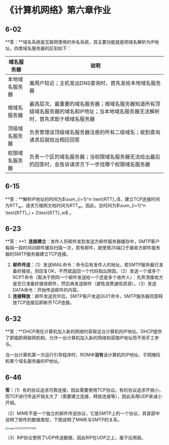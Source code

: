# 《计算机网络》第六章作业

## 6-02

**答：**域名系统是互联网使用的命名系统，其主要功能就是把域名解析为IP地址。四类域名服务器的区别如下：

| 域名服务器     | 说明                                                         |
| -------------- | ------------------------------------------------------------ |
| 本地域名服务器 | 离用户较近；主机发出DNS查询时，首先发给本地域名服务器        |
| 根域名服务器   | 最高层次、最重要的域名服务器；根域名服务器知道所有顶级域名服务器的域名和IP地址；当本地域名服务器无法解析时，首先求助于根域名服务器 |
| 顶级域名服务器 | 负责管理该顶级域名服务器注册的所有二级域名；收到查询请求后就给出相应回答 |
| 权限域名服务器 | 负责一个区的域名服务器；当权限域名服务器无法给出最后的回答时，会告诉请求方下一步找哪个权限域名服务器 |



## 6-15

**答：**解析IP地址的时间为$\sum_{i=1}^n \text{RTT}_i$，建立TCP连接时间为$\text{RTT}_w$，请求万维网文档时间为$\text{RTT}_w$，因此，总时间为$\sum_{i=1}^n \text{RTT}_i + 2\text{RTT}_w$ 。



## 6-23

**答：**1. **连接建立**：发件人将邮件发到发送方邮件服务器缓存中，SMTP客户每隔一段时间对邮件缓存扫描一次，若有邮件，就使用25端口于接收方邮件服务器的SMTP服务器建立TCP连接。

2. **邮件传送**：（1）发送MAIL命令：命令后有发件人的地址，若SMTP服务器已准备好接收，则回复OK，不然就返回一个代码指出原因。（2）发送一个或多个RCPT命令（取决于把同一个邮件发送给一个还是多个收件人）：先弄清接收方是否已准备好接收邮件，然后再发送邮件（避免浪费通信资源）。（3）发送DATA命令：开始传送邮件的内容。
3. **连接释放**：邮件发送完毕后，SMTP客户发送QUIT命令，SMTP服务器同意释放TCP连接后即断开TCP连接。



## 6-32

**答：**DHCP用在计算机加入新的网络时获取这台计算机的IP地址。DHCP提供了即插即用联网机制，允许一台计算机加入新的网络和获取IP地址而不用手工参与。

当一台计算机第一次运行引导程序时，ROM中**没有**该计算机的IP地址、子网掩码和某个域名服务器的IP地址。



## 6-46

**答：**（1）有的协议追求可靠连接，因此需要使用TCP协议。有的协议追求开销小，而TCP进行传送开销太大了（需要建立连接、释放连接等），因此采用UDP来减小开销。

（2）MIME不是一个独立的邮件传送协议，它是SMTP上的一个协议，其首部中说明了邮件的数据类型，下图说明了MIME与SMTP的关系。

<img src="https://qihang-1306873228.cos.ap-chongqing.myqcloud.com/imgs/image-20221124170757828.png" alt="image-20221124170757828" style="zoom:50%;" />

（3）RIP协议使用了UDP传送数据，因此RIP在UDP之上，属于应用层。



